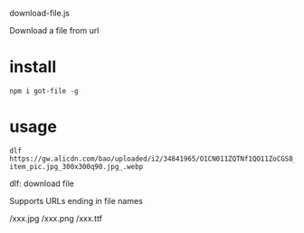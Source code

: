 download-file.js

Download a file from url
# install
```
npm i got-file -g
```
# usage
```
dlf https://gw.alicdn.com/bao/uploaded/i2/34841965/O1CN011ZQTNf1QO11ZoCGS8_!!0-item_pic.jpg_300x300q90.jpg_.webp
```
dlf: download file

Supports URLs ending in file names

/xxx.jpg
/xxx.png
/xxx.ttf
